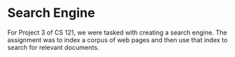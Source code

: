 # Search Engine

For Project 3 of CS 121, we were tasked with creating a search engine. The assignment was to index a corpus of web pages and then use that index to search for relevant documents.